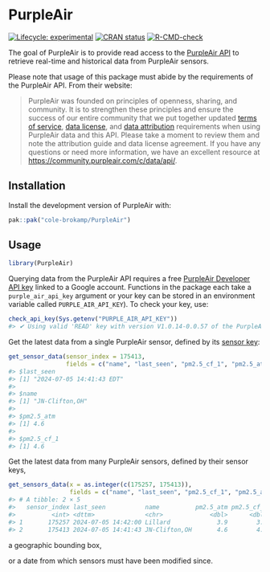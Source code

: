 
<!-- README.md is generated from README.Rmd. Please edit that file -->

# PurpleAir

<!-- badges: start -->

[![Lifecycle:
experimental](https://img.shields.io/badge/lifecycle-experimental-orange.svg)](https://lifecycle.r-lib.org/articles/stages.html#experimental)
[![CRAN
status](https://www.r-pkg.org/badges/version/PurpleAir)](https://CRAN.R-project.org/package=PurpleAir)
[![R-CMD-check](https://github.com/cole-brokamp/PurpleAir/actions/workflows/R-CMD-check.yaml/badge.svg)](https://github.com/cole-brokamp/PurpleAir/actions/workflows/R-CMD-check.yaml)
<!-- badges: end -->

The goal of PurpleAir is to provide read access to the [PurpleAir
API](https://api.purpleair.com/) to retrieve real-time and historical
data from PurpleAir sensors.

Please note that usage of this package must abide by the requirements of
the PurpleAir API. From their website:

> PurpleAir was founded on principles of openness, sharing, and
> community. It is to strengthen these principles and ensure the success
> of our entire community that we put together updated [terms of
> service](https://www.purpleair.com/terms), [data
> license](https://www.purpleair.com/license), and [data
> attribution](https://www.purpleair.com/attribution) requirements when
> using PurpleAir data and this API. Please take a moment to review them
> and note the attribution guide and data license agreement. If you have
> any questions or need more information, we have an excellent resource
> at <https://community.purpleair.com/c/data/api/>.

## Installation

Install the development version of PurpleAir with:

``` r
pak::pak("cole-brokamp/PurpleAir")
```

## Usage

``` r
library(PurpleAir)
```

Querying data from the PurpleAir API requires a free [PurpleAir
Developer API
key](https://develop.purpleair.com/sign-in?redirectURL=%2Fdashboards%2Fkeys)
linked to a Google account. Functions in the package each take a
`purple_air_api_key` argument or your key can be stored in an
environment variable called `PURPLE_AIR_API_KEY`). To check your key,
use:

``` r
check_api_key(Sys.getenv("PURPLE_AIR_API_KEY"))
#> ✔ Using valid 'READ' key with version V1.0.14-0.0.57 of the PurpleAir API on 2024-07-05 14:44:18
```

Get the latest data from a single PurpleAir sensor, defined by its
[sensor key](https://community.purpleair.com/t/sensor-index/4000):

``` r
get_sensor_data(sensor_index = 175413,
                fields = c("name", "last_seen", "pm2.5_cf_1", "pm2.5_atm"))
#> $last_seen
#> [1] "2024-07-05 14:41:43 EDT"
#> 
#> $name
#> [1] "JN-Clifton,OH"
#> 
#> $pm2.5_atm
#> [1] 4.6
#> 
#> $pm2.5_cf_1
#> [1] 4.6
```

Get the latest data from many PurpleAir sensors, defined by their sensor
keys,

``` r
get_sensors_data(x = as.integer(c(175257, 175413)),
                 fields = c("name", "last_seen", "pm2.5_cf_1", "pm2.5_atm"))
#> # A tibble: 2 × 5
#>   sensor_index last_seen           name          pm2.5_atm pm2.5_cf_1
#>          <int> <dttm>              <chr>             <dbl>      <dbl>
#> 1       175257 2024-07-05 14:42:00 Lillard             3.9        3.9
#> 2       175413 2024-07-05 14:41:43 JN-Clifton,OH       4.6        4.6
```

a geographic bounding box,

or a date from which sensors must have been modified since.
